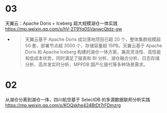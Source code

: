 
# 03

天翼云：Apache Doris + Iceberg 超大规模湖仓一体实践 https://mp.weixin.qq.com/s/hV-2T9Yq0SVanwcQtdz-gw
- > 天翼云基于 Apache Doris 成功落地项目已超 20 个，整体集群规模超 50 套，部署节点超 3000 个，存储容量超 15PB。天翼云基于 Apache Doris 和 Apache Iceberg 构建的湖仓一体方案，兼具灵活性、高性能和低成本优势，同时满足了报表和 BI 分析、湖仓融合分析、日志存储分析、高并发实时分析、MPPDB 国产化替代等多种场景需求。

# 02

从湖仓分离到湖仓一体，四川航空基于 SelectDB 的多源数据联邦分析实践 https://mp.weixin.qq.com/s/KOQskhe424BtDt7rFDmzrg
